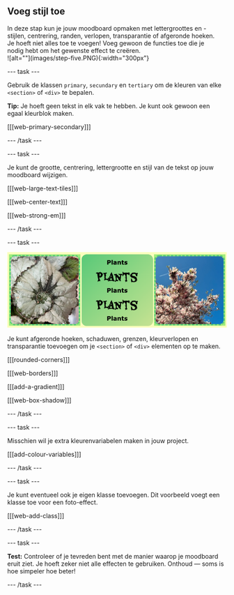 ## Voeg stijl toe

<div style="display: flex; flex-wrap: wrap">
<div style="flex-basis: 200px; flex-grow: 1; margin-right: 15px;">
In deze stap kun je jouw moodboard opmaken met lettergroottes en -stijlen, centrering, randen, verlopen, transparantie of afgeronde hoeken. Je hoeft niet alles toe te voegen! Voeg gewoon de functies toe die je nodig hebt om het gewenste effect te creëren. 
</div>
<div>
![alt=""](images/step-five.PNG){:width="300px"}
</div>
</div>

--- task ---

Gebruik de klassen `primary`, `secundary` en `tertiary` om de kleuren van elke `<section>` of `<div>` te bepalen.

**Tip:** Je hoeft geen tekst in elk vak te hebben. Je kunt ook gewoon een egaal kleurblok maken.

[[[web-primary-secondary]]]

--- /task ---

--- task ---

Je kunt de grootte, centrering, lettergrootte en stijl van de tekst op jouw moodboard wijzigen.

[[[web-large-text-tiles]]]

[[[web-center-text]]]

[[[web-strong-em]]]

--- /task ---

--- task ---

![Een reeks voorbeelden met kleurverlopen, stippellijnen en afgeronde hoeken.](images/borders-corners.png)

Je kunt afgeronde hoeken, schaduwen, grenzen, kleurverlopen en transparantie toevoegen om je `<section>` of `<div>` elementen op te maken.

[[[rounded-corners]]]

[[[web-borders]]]

[[[add-a-gradient]]]

[[[web-box-shadow]]]

--- /task ---

--- task ---

Misschien wil je extra kleurenvariabelen maken in jouw project.

[[[add-colour-variables]]]

--- /task ---

--- task ---

Je kunt eventueel ook je eigen klasse toevoegen. Dit voorbeeld voegt een klasse toe voor een foto-effect.

[[[web-add-class]]]

--- /task ---

--- task ---

**Test:** Controleer of je tevreden bent met de manier waarop je moodboard eruit ziet. Je hoeft zeker niet alle effecten te gebruiken. Onthoud &mdash; soms is hoe simpeler hoe beter!

--- /task ---

